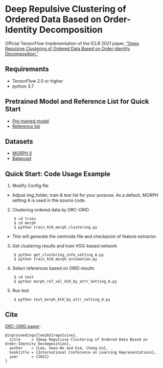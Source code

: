 # Deep Repulsive Clustering of Ordered Data Based on Order-Identity Decomposition
Official TensorFlow Implementation of the ICLR 2021 paper, ["Deep Repulsive Clustering of Ordered Data Based on Order-Identity Decomposition."](https://openreview.net/pdf?id=Yz-XtK5RBxB)

## Requirements
- TensorFlow 2.0 or higher 
- python 3.7


## Pretrained Model and Reference List for Quick Start
- [Pre-trained model](https://drive.google.com/file/d/1GlsU8bS2LeDCuM0aE8A-AeqE6l3UlRfn/view?usp=sharing)
- [Reference list](https://drive.google.com/file/d/18cAlzj-_Kr8gFIYUzCmrgVXu8yjzLoMf/view?usp=sharing)


## Datasets
- [MORPH II](https://ebill.uncw.edu/C20231_ustores/web/classic/product_detail.jsp?PRODUCTID=8) 
- [Balanced](https://github.com/changsukim-ku/order-learning)


## Quick Start: Code Usage Example
1. Modify Config file 
- Adjust img_folder, train & test list for your purpose. As a default, MORPH setting A is used in the source code. 

2. Clustering ordered data by DRC-ORID
```
    $ cd train
    $ cd morph
    $ python train_kCH_morph_clustering.py
```    
- This will generate the centroids file and checkpoint of feature extractor. 

3. Get clustering results and train VGG-based network
```
    $ python get_clustering_info_setting_A.py
    $ python train_kCH_morph_estimation.py
```
4. Select references based on ORID results
```
    $ cd test
    $ python morph_ref_sel_kCH_by_attr_Setting_A.py
```
5. Run test
```
    $ python test_morph_kCH_by_attr_setting_A.py
```


## Cite

[DRC-ORID paper](https://openreview.net/pdf?id=Yz-XtK5RBxB):

```
@inproceedings{lee2021repulsive},
  title     = {Deep Repulsive Clustering of Ordered Data Based on Order-Identity Decomposition},
  author    = {Lee, Seon-Ho and Kim, Chang-Su},
  booktitle = {International Conference on Learning Representations},
  year      = {2021}
}
```
